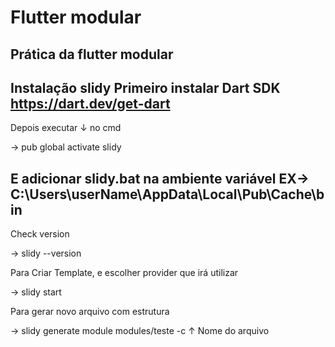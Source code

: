 # Flutter modular
Prática da flutter modular
---
Instalação slidy
Primeiro instalar Dart SDK
https://dart.dev/get-dart
---
Depois executar ↓ no cmd

→ pub global activate slidy

E adicionar slidy.bat na ambiente variável
EX→ C:\Users\userName\AppData\Local\Pub\Cache\bin
---
Check version

→ slidy --version

Para Criar Template, e escolher provider que irá utilizar

→ slidy start

Para gerar novo arquivo com estrutura

→ slidy generate module modules/teste -c
                                ↑ Nome do arquivo